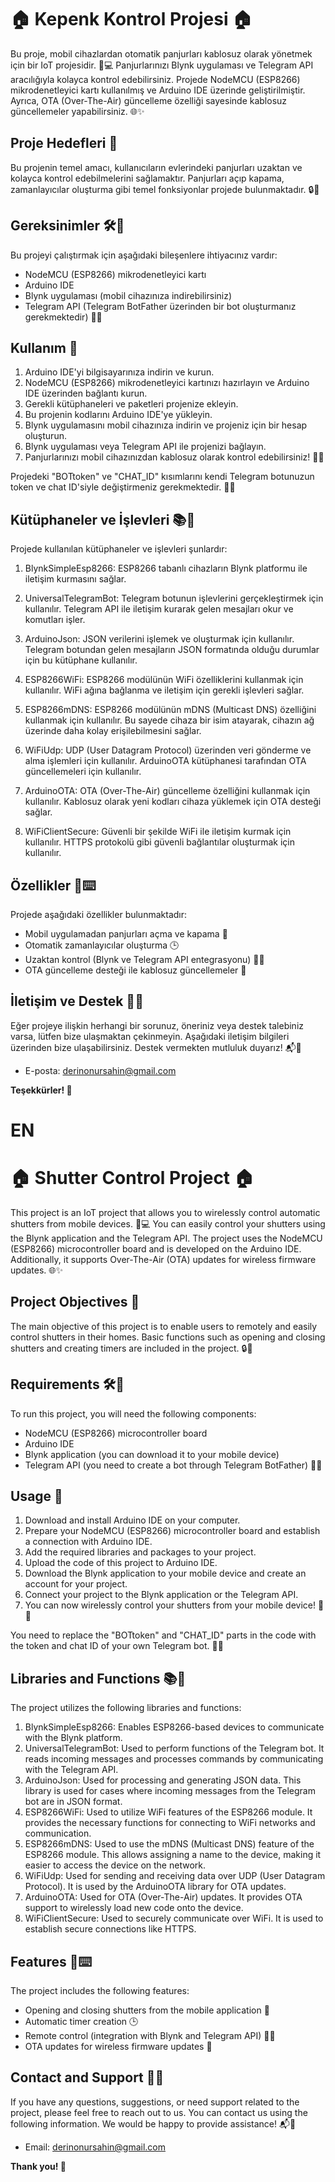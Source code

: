 # 🏠 Kepenk Kontrol Projesi 🏠

Bu proje, mobil cihazlardan otomatik panjurları kablosuz olarak yönetmek için bir IoT projesidir. 📱💻 Panjurlarınızı Blynk uygulaması ve Telegram API aracılığıyla kolayca kontrol edebilirsiniz. Projede NodeMCU (ESP8266) mikrodenetleyici kartı kullanılmış ve Arduino IDE üzerinde geliştirilmiştir. Ayrıca, OTA (Over-The-Air) güncelleme özelliği sayesinde kablosuz güncellemeler yapabilirsiniz. 🌐✨

## Proje Hedefleri 🎯

Bu projenin temel amacı, kullanıcıların evlerindeki panjurları uzaktan ve kolayca kontrol edebilmelerini sağlamaktır. Panjurları açıp kapama, zamanlayıcılar oluşturma gibi temel fonksiyonlar projede bulunmaktadır. 🔒📲

## Gereksinimler 🛠️🔧

Bu projeyi çalıştırmak için aşağıdaki bileşenlere ihtiyacınız vardır:
- NodeMCU (ESP8266) mikrodenetleyici kartı
- Arduino IDE
- Blynk uygulaması (mobil cihazınıza indirebilirsiniz)
- Telegram API (Telegram BotFather üzerinden bir bot oluşturmanız gerekmektedir) 🤖🌟

## Kullanım 🚀

1. Arduino IDE'yi bilgisayarınıza indirin ve kurun.
2. NodeMCU (ESP8266) mikrodenetleyici kartınızı hazırlayın ve Arduino IDE üzerinden bağlantı kurun.
3. Gerekli kütüphaneleri ve paketleri projenize ekleyin.
4. Bu projenin kodlarını Arduino IDE'ye yükleyin.
5. Blynk uygulamasını mobil cihazınıza indirin ve projeniz için bir hesap oluşturun.
6. Blynk uygulaması veya Telegram API ile projenizi bağlayın.
7. Panjurlarınızı mobil cihazınızdan kablosuz olarak kontrol edebilirsiniz! 🎉📱

Projedeki "BOTtoken" ve "CHAT_ID" kısımlarını kendi Telegram botunuzun token ve chat ID'siyle değiştirmeniz gerekmektedir. 🔑📝

## Kütüphaneler ve İşlevleri 📚🔧

Projede kullanılan kütüphaneler ve işlevleri şunlardır:

1. BlynkSimpleEsp8266: ESP8266 tabanlı cihazların Blynk platformu ile iletişim kurmasını sağlar.

2. UniversalTelegramBot: Telegram botunun işlevlerini gerçekleştirmek için kullanılır. Telegram API ile iletişim kurarak gelen mesajları okur ve komutları işler.

3. ArduinoJson: JSON verilerini işlemek ve oluşturmak için kullanılır. Telegram botundan gelen mesajların JSON formatında olduğu durumlar için bu kütüphane kullanılır.

4. ESP8266WiFi: ESP8266 modülünün WiFi özelliklerini kullanmak için kullanılır. WiFi ağına bağlanma ve iletişim için gerekli işlevleri sağlar.

5. ESP8266mDNS: ESP8266 modülünün mDNS (Multicast DNS) özelliğini kullanmak için kullanılır. Bu sayede cihaza bir isim atayarak, cihazın ağ üzerinde daha kolay erişilebilmesini sağlar.

6. WiFiUdp: UDP (User Datagram Protocol) üzerinden veri gönderme ve alma işlemleri için kullanılır. ArduinoOTA kütüphanesi tarafından OTA güncellemeleri için kullanılır.

7. ArduinoOTA: OTA (Over-The-Air) güncelleme özelliğini kullanmak için kullanılır. Kablosuz olarak yeni kodları cihaza yüklemek için OTA desteği sağlar.

8. WiFiClientSecure: Güvenli bir şekilde WiFi ile iletişim kurmak için kullanılır. HTTPS protokolü gibi güvenli bağlantılar oluşturmak için kullanılır.

## Özellikler 🌟⌨️

Projede aşağıdaki özellikler bulunmaktadır:
- Mobil uygulamadan panjurları açma ve kapama 🔄
- Otomatik zamanlayıcılar oluşturma 🕒
- Uzaktan kontrol (Blynk ve Telegram API entegrasyonu) 📲💬
- OTA güncelleme desteği ile kablosuz güncellemeler 📡

## İletişim ve Destek 📧🤝

Eğer projeye ilişkin herhangi bir sorunuz, öneriniz veya destek talebiniz varsa, lütfen bize ulaşmaktan çekinmeyin. Aşağıdaki iletişim bilgileri üzerinden bize ulaşabilirsiniz. Destek vermekten mutluluk duyarız! 📬🚀

* E-posta: [derinonursahin@gmail.com](mailto:derinonursahin@gmail.com)

**Teşekkürler! 🙌**


# EN

# 🏠 Shutter Control Project 🏠

This project is an IoT project that allows you to wirelessly control automatic shutters from mobile devices. 📱💻 You can easily control your shutters using the Blynk application and the Telegram API. The project uses the NodeMCU (ESP8266) microcontroller board and is developed on the Arduino IDE. Additionally, it supports Over-The-Air (OTA) updates for wireless firmware updates. 🌐✨

## Project Objectives 🎯

The main objective of this project is to enable users to remotely and easily control shutters in their homes. Basic functions such as opening and closing shutters and creating timers are included in the project. 🔒📲

## Requirements 🛠️🔧

To run this project, you will need the following components:
- NodeMCU (ESP8266) microcontroller board
- Arduino IDE
- Blynk application (you can download it to your mobile device)
- Telegram API (you need to create a bot through Telegram BotFather) 🤖🌟

## Usage 🚀

1. Download and install Arduino IDE on your computer.
2. Prepare your NodeMCU (ESP8266) microcontroller board and establish a connection with Arduino IDE.
3. Add the required libraries and packages to your project.
4. Upload the code of this project to Arduino IDE.
5. Download the Blynk application to your mobile device and create an account for your project.
6. Connect your project to the Blynk application or the Telegram API.
7. You can now wirelessly control your shutters from your mobile device! 🎉📱

You need to replace the "BOTtoken" and "CHAT_ID" parts in the code with the token and chat ID of your own Telegram bot. 🔑📝

## Libraries and Functions 📚🔧

The project utilizes the following libraries and functions:

1. BlynkSimpleEsp8266: Enables ESP8266-based devices to communicate with the Blynk platform.
2. UniversalTelegramBot: Used to perform functions of the Telegram bot. It reads incoming messages and processes commands by communicating with the Telegram API.
3. ArduinoJson: Used for processing and generating JSON data. This library is used for cases where incoming messages from the Telegram bot are in JSON format.
4. ESP8266WiFi: Used to utilize WiFi features of the ESP8266 module. It provides the necessary functions for connecting to WiFi networks and communication.
5. ESP8266mDNS: Used to use the mDNS (Multicast DNS) feature of the ESP8266 module. This allows assigning a name to the device, making it easier to access the device on the network.
6. WiFiUdp: Used for sending and receiving data over UDP (User Datagram Protocol). It is used by the ArduinoOTA library for OTA updates.
7. ArduinoOTA: Used for OTA (Over-The-Air) updates. It provides OTA support to wirelessly load new code onto the device.
8. WiFiClientSecure: Used to securely communicate over WiFi. It is used to establish secure connections like HTTPS.

## Features 🌟⌨️

The project includes the following features:
- Opening and closing shutters from the mobile application 🔄
- Automatic timer creation 🕒
- Remote control (integration with Blynk and Telegram API) 📲💬
- OTA updates for wireless firmware updates 📡

## Contact and Support 📧🤝

If you have any questions, suggestions, or need support related to the project, please feel free to reach out to us. You can contact us using the following information. We would be happy to provide assistance! 📬🚀

* Email: [derinonursahin@gmail.com](mailto:derinonursahin@gmail.com)

**Thank you! 🙌**

